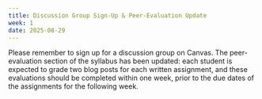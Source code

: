 ```yaml
---
title: Discussion Group Sign-Up & Peer-Evaluation Update
week: 1
date: 2025-08-29
---
```


Please remember to sign up for a discussion group on Canvas. The peer-evaluation section of the syllabus has been updated: each student is expected to grade two blog posts for each written assignment, and these evaluations should be completed within one week, prior to the due dates of the assignments for the following week.
